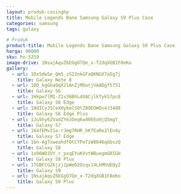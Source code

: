 ```yaml
---
layout: produk-casinghp
title: Mobile Legends Bane Samsung Galaxy S9 Plus Case
categories: samsung
tags: galaxy

# Produk
product-title: Mobile Legends Bane Samsung Galaxy S9 Plus Case
harga: 90000
sku: hn-5259
image-drive: 1NsajAquZ6EGgO7Qe_x-T2dqXGB1F8eKo
gallery:
  - url: 1Dx5dwSe_Qm5_zS22nkGFaQKNGX7a5g7j
    title: Galaxy Note 8
  - url: 1DQ_kgGUaQqX21AnZjMOutjVAADgf5751
    title: Galaxy S6
  - url: 1Hkpw7lMI-Z1v36BhLdXACjlkTykS7pc8
    title: Galaxy S6 Edge
  - url: 18dICyJ5CeXHykmlSQtZ89EDWQs4J3488
    title: Galaxy S6 Edge Plus
  - url: 1Ju5hy6ZVadZYezDeq6a40EEo0jQ5mgY_
    title: Galaxy S7
  - url: 164fEMvI1o-rJmg7RHR_hKfEaRe2lEn4y
    title: Galaxy S7 Edge
  - url: 1bn-AgTxweahdfOtCYPeTiW8846qGbszQ
    title: Galaxy S8
  - url: 1o96WO1VY_r_pxqEYuKVvtWBuegmGRIGH
    title: Galaxy S8 Plus
  - url: 1TGBFCG2kjzj2pWeD2Ozqx14LkMhUEQy2
    title: Galaxy S9
  - url: 1NsajAquZ6EGgO7Qe_x-T2dqXGB1F8eKo
    title: Galaxy S9 Plus
---
```

